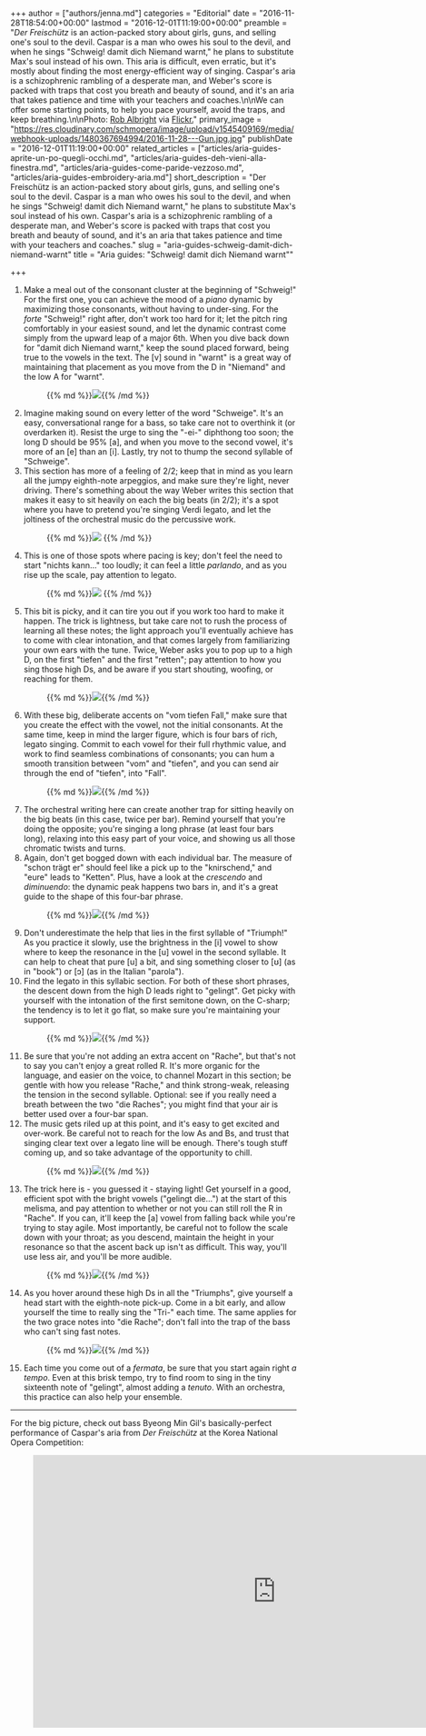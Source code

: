 +++
author = ["authors/jenna.md"]
categories = "Editorial"
date = "2016-11-28T18:54:00+00:00"
lastmod = "2016-12-01T11:19:00+00:00"
preamble = "*Der Freischütz* is an action-packed story about girls, guns, and selling one's soul to the devil. Caspar is a man who owes his soul to the devil, and when he sings \"Schweig! damit dich Niemand warnt,\" he plans to substitute Max's soul instead of his own. This aria is difficult, even erratic, but it's mostly about finding the most energy-efficient way of singing. Caspar's aria is a schizophrenic rambling of a desperate man, and Weber's score is packed with traps that cost you breath and beauty of sound, and it's an aria that takes patience and time with your teachers and coaches.\n\nWe can offer some starting points, to help you pace yourself, avoid the traps, and keep breathing.\n\nPhoto: [Rob Albright](https://www.flickr.com/photos/8015956@N04/) via [Flickr.](https://creativecommons.org/licenses/by-nc/2.0/legalcode)"
primary_image = "https://res.cloudinary.com/schmopera/image/upload/v1545409169/media/webhook-uploads/1480367694994/2016-11-28---Gun.jpg.jpg"
publishDate = "2016-12-01T11:19:00+00:00"
related_articles = ["articles/aria-guides-aprite-un-po-quegli-occhi.md", "articles/aria-guides-deh-vieni-alla-finestra.md", "articles/aria-guides-come-paride-vezzoso.md", "articles/aria-guides-embroidery-aria.md"]
short_description = "Der Freischütz is an action-packed story about girls, guns, and selling one&#039;s soul to the devil. Caspar is a man who owes his soul to the devil, and when he sings &quot;Schweig! damit dich Niemand warnt,&quot; he plans to substitute Max&#039;s soul instead of his own. Caspar&#039;s aria is a schizophrenic rambling of a desperate man, and Weber&#039;s score is packed with traps that cost you breath and beauty of sound, and it&#039;s an aria that takes patience and time with your teachers and coaches."
slug = "aria-guides-schweig-damit-dich-niemand-warnt"
title = "Aria guides: \"Schweig! damit dich Niemand warnt\""

+++
 1. Make a meal out of the consonant cluster at the beginning of "Schweig!" For the first one, you can achieve the mood of a _piano_ dynamic by maximizing those consonants, without having to under-sing. For the _forte_ "Schweig!" right after, don't work too hard for it; let the pitch ring comfortably in your easiest sound, and let the dynamic contrast come simply from the upward leap of a major 6th. When you dive back down for "damit dich Niemand warnt," keep the sound placed forward, being true to the vowels in the text. The \[v\] sound in "warnt" is a great way of maintaining that placement as you move from the D in "Niemand" and the low A for "warnt".<figure data-type="image">{{% md %}}![](https://res.cloudinary.com/schmopera/image/upload/v1545409169/media/webhook-uploads/1480431980204/Aria-Guide---Schweig---annotated---1.5.jpg.jpg){{% /md %}}</figure>
 2. Imagine making sound on every letter of the word "Schweige". It's an easy, conversational range for a bass, so take care not to overthink it (or overdarken it). Resist the urge to sing the "-ei-" diphthong too soon; the long D should be 95% \[a\], and when you move to the second vowel, it's more of an \[e\] than an \[i\]. Lastly, try not to thump the second syllable of "Schweige".
 3. This section has more of a feeling of 2/2; keep that in mind as you learn all the jumpy eighth-note arpeggios, and make sure they're light, never driving. There's something about the way Weber writes this section that makes it easy to sit heavily on each the big beats (in 2/2); it's a spot where you have to pretend you're singing Verdi legato, and let the joltiness of the orchestral music do the percussive work.<figure data-type="image">{{% md %}}![](https://res.cloudinary.com/schmopera/image/upload/v1545409169/media/webhook-uploads/1480431989736/Aria-Guide---Schweig---annotated---1.75.jpg.jpg)
    {{% /md %}}</figure>
 4. This is one of those spots where pacing is key; don't feel the need to start "nichts kann..." too loudly; it can feel a little _parlando_, and as you rise up the scale, pay attention to legato.<figure data-type="image">{{% md %}}![](https://res.cloudinary.com/schmopera/image/upload/v1545409169/media/webhook-uploads/1480432004725/Aria-Guide---Schweig---annotated---2.jpg.jpg)
    {{% /md %}}</figure>
 5. This bit is picky, and it can tire you out if you work too hard to make it happen. The trick is lightness, but take care not to rush the process of learning all these notes; the light approach you'll eventually achieve has to come with clear intonation, and that comes largely from familiarizing your own ears with the tune. Twice, Weber asks you to pop up to a high D, on the first "tiefen" and the first "retten"; pay attention to how you sing those high Ds, and be aware if you start shouting, woofing, or reaching for them.<figure data-type="image">{{% md %}}![](https://res.cloudinary.com/schmopera/image/upload/v1545409169/media/webhook-uploads/1480432240422/Aria-Guide---Schweig---annotated---3.jpg.jpg){{% /md %}}</figure>
 6. With these big, deliberate accents on "vom tiefen Fall," make sure that you create the effect with the vowel, not the initial consonants. At the same time, keep in mind the larger figure, which is four bars of rich, legato singing. Commit to each vowel for their full rhythmic value, and work to find seamless combinations of consonants; you can hum a smooth transition between "vom" and "tiefen", and you can send air through the end of "tiefen", into "Fall".<figure data-type="image">{{% md %}}![](https://res.cloudinary.com/schmopera/image/upload/v1545409169/media/webhook-uploads/1480432253375/Aria-Guide---Schweig---annotated---4.jpg.jpg){{% /md %}}</figure>
 7. The orchestral writing here can create another trap for sitting heavily on the big beats (in this case, twice per bar). Remind yourself that you're doing the opposite; you're singing a long phrase (at least four bars long), relaxing into this easy part of your voice, and showing us all those chromatic twists and turns.
 8. Again, don't get bogged down with each individual bar. The measure of "schon trägt er" should feel like a pick up to the "knirschend," and "eure" leads to "Ketten". Plus, have a look at the _crescendo_ and _diminuendo_: the dynamic peak happens two bars in, and it's a great guide to the shape of this four-bar phrase.<figure data-type="image">{{% md %}}![](https://res.cloudinary.com/schmopera/image/upload/v1545409169/media/webhook-uploads/1480432263756/Aria-Guide---Schweig---annotated---5.jpg.jpg){{% /md %}}</figure>
 9. Don't underestimate the help that lies in the first syllable of "Triumph!" As you practice it slowly, use the brightness in the \[i\] vowel to show where to keep the resonance in the \[u\] vowel in the second syllable. It can help to cheat that pure \[u\] a bit, and sing something closer to \[ʊ\] (as in "book") or \[ɔ\] (as in the Italian "parola").
10. Find the legato in this syllabic section. For both of these short phrases, the descent down from the high D leads right to "gelingt". Get picky with yourself with the intonation of the first semitone down, on the C-sharp; the tendency is to let it go flat, so make sure you're maintaining your support.<figure data-type="image">{{% md %}}![](https://res.cloudinary.com/schmopera/image/upload/v1545409169/media/webhook-uploads/1480432282827/Aria-Guide---Schweig---annotated---6.jpg.jpg){{% /md %}}</figure>
11. Be sure that you're not adding an extra accent on "Rache", but that's not to say you can't enjoy a great rolled R. It's more organic for the language, and easier on the voice, to channel Mozart in this section; be gentle with how you release "Rache," and think strong-weak, releasing the tension in the second syllable. Optional: see if you really need a breath between the two "die Raches"; you might find that your air is better used over a four-bar span.
12. The music gets riled up at this point, and it's easy to get excited and over-work. Be careful not to reach for the low As and Bs, and trust that singing clear text over a legato line will be enough. There's tough stuff coming up, and so take advantage of the opportunity to chill.<figure data-type="image">{{% md %}}![](https://res.cloudinary.com/schmopera/image/upload/v1545409169/media/webhook-uploads/1480432295601/Aria-Guide---Schweig---annotated---7.jpg.jpg){{% /md %}}</figure>
13. The trick here is - you guessed it - staying light! Get yourself in a good, efficient spot with the bright vowels ("gelingt die...") at the start of this melisma, and pay attention to whether or not you can still roll the R in "Rache". If you can, it'll keep the \[a\] vowel from falling back while you're trying to stay agile. Most importantly, be careful not to follow the scale down with your throat; as you descend, maintain the height in your resonance so that the ascent back up isn't as difficult. This way, you'll use less air, and you'll be more audible.<figure data-type="image">{{% md %}}![](https://res.cloudinary.com/schmopera/image/upload/v1545409169/media/webhook-uploads/1480432305356/Aria-Guide---Schweig---annotated---8.jpg.jpg){{% /md %}}</figure>
14. As you hover around these high Ds in all the "Triumphs", give yourself a head start with the eighth-note pick-up. Come in a bit early, and allow yourself the time to really sing the "Tri-" each time. The same applies for the two grace notes into "die Rache"; don't fall into the trap of the bass who can't sing fast notes.<figure data-type="image">{{% md %}}![](https://res.cloudinary.com/schmopera/image/upload/v1545409169/media/webhook-uploads/1480432366039/Aria-Guide---Schweig---annotated---9.jpg.jpg){{% /md %}}</figure>
15. Each time you come out of a _fermata_, be sure that you start again right _a tempo_. Even at this brisk tempo, try to find room to sing in the tiny sixteenth note of "gelingt", almost adding a _tenuto_. With an orchestra, this practice can also help your ensemble.

***

For the big picture, check out bass Byeong Min Gil's basically-perfect performance of Caspar's aria from _Der Freischütz_ at the Korea National Opera Competition:

<figure data-type="video">
<iframe width="854" height="480" src="https://www.youtube.com/embed/V8zrjhEXQZA" frameborder="0" allowfullscreen></iframe>
</figure>